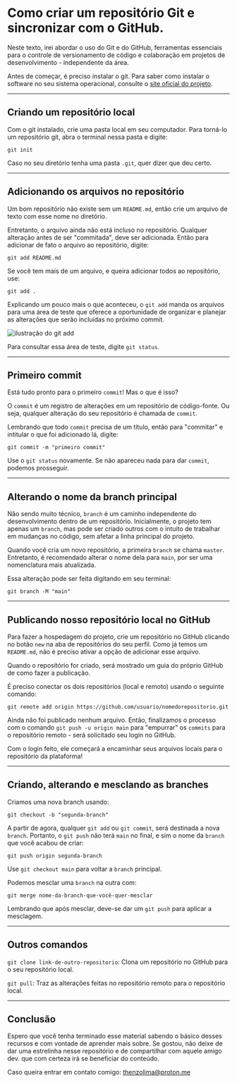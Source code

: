 # Como criar um repositório Git e sincronizar com o GitHub.

Neste texto, irei abordar o uso do Git e do GitHub, ferramentas essenciais para o controle de versionamento de código e colaboração em projetos de desenvolvimento - independente da área.

Antes de começar, é preciso instalar o git. Para saber como instalar o software no seu sistema operacional, consulte o [site oficial do projeto](https://git-scm.com/).

---

## Criando um repositório local

Com o git instalado, crie uma pasta local em seu computador. Para torná-lo um repositório git, abra o terminal nessa pasta e digite:

```git
git init
```

Caso no seu diretório tenha uma pasta `.git`, quer dizer que deu certo.

---

## Adicionando os arquivos no repositório

Um bom repositório não existe sem um `README.md`, então crie um arquivo de texto com esse nome no diretório.

Entretanto, o arquivo ainda não está incluso no repositório. Qualquer alteração antes de ser "commitada", deve ser adicionada. Então para adicionar de fato o arquivo ao repositório, digite:

```git
git add README.md
```

Se você tem mais de um arquivo, e queira adicionar todos ao repositório, use:

```git
git add .
```

Explicando um pouco mais o que aconteceu, o `git add` manda os arquivos para uma área de teste que oferece a oportunidade de organizar e planejar as alterações que serão incluídas no próximo commit.

![ilustração do git add](https://www.w3docs.com/uploads/media/default/0001/03/ad19114d2f18ae7f7e8b99a5110d1a2f339282c6.png)

Para consultar essa área de teste, digite `git status`.

---

## Primeiro commit

Está tudo pronto para o primeiro `commit`! Mas o que é isso?

O `commit` é um registro de alterações em um repositório de código-fonte. Ou seja, qualquer alteração do seu repositório é chamada de `commit`.

Lembrando que todo `commit` precisa de um título, então para "commitar" e intitular o que foi adicionado lá, digite:

```git
git commit -m "primeiro commit"
```

Use o `git status` novamente. Se não apareceu nada para dar `commit`, podemos prosseguir.

---

## Alterando o nome da branch principal

Não sendo muito técnico, `branch` é um caminho independente do desenvolvimento dentro de um repositório. Inicialmente, o projeto tem apenas um `branch`, mas pode ser criado outros com o intuito de trabalhar em mudanças no código, sem afetar a linha principal do projeto.

Quando você cria um novo repositório, a primeira `branch` se chama `master`. Entretanto, é recomendado alterar o nome dela para `main`, por ser uma nomenclatura mais atualizada.

Essa alteração pode ser feita digitando em seu terminal:

```git
git branch -M "main"
```

---

## Publicando nosso repositório local no GitHub

Para fazer a hospedagem do projeto, crie um repositório no GitHub clicando no botão `new` na aba de repositórios do seu perfil. Como já temos um `README.md`, não é preciso ativar a opção de adicionar esse arquivo.

Quando o repositório for criado, será mostrado um guia do próprio GitHub de como fazer a publicação.

É preciso conectar os dois repositórios (local e remoto) usando o seguinte comando:

```git
git remote add origin https://github.com/usuario/nomedorepositorio.git
```

Ainda não foi publicado nenhum arquivo. Então, finalizamos o processo com o comando `git push -u origin main` para "empurrar" os `commits` para o repositório remoto - será solicitado seu login no GitHub.

Com o login feito, ele começará a encaminhar seus arquivos locais para o repositório da plataforma!

---

## Criando, alterando e mesclando as branches

Criamos uma nova branch usando:

```git
git checkout -b "segunda-branch"    
```

A partir de agora, qualquer `git add` ou `git commit`, será destinada a nova `branch`. Portanto, o `git push` não terá `main` no final, e sim o nome da `branch` que você acabou de criar:

```git
git push origin segunda-branch
```

Use `git checkout main` para voltar a `branch` principal.

Podemos mesclar uma `branch` na outra com:

```git
git merge nome-da-branch-que-você-quer-mesclar
```

Lembrando que após mesclar, deve-se dar um `git push` para aplicar a mesclagem.

---

## Outros comandos

`git clone link-de-outro-repositorio`: Clona um repositório no GitHub para o seu repositório local.

`git pull`: Traz as alterações feitas no repositório remoto para o repositório local.

---

## Conclusão

Espero que você tenha terminado esse material sabendo o básico desses recursos e com vontade de aprender mais sobre. Se gostou, não deixe de dar uma estrelinha nesse repositório e de compartilhar com aquele amigo dev. que com certeza irá se beneficiar do conteúdo.

Caso queira entrar em contato comigo: thenzolima@proton.me
